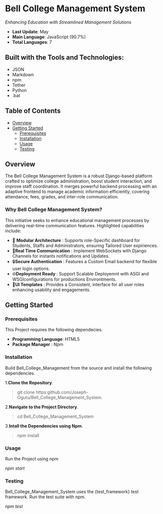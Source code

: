 # Bell College Management System

  *Enhancing Education with Streamlined Management Solutions*

- **Last Update**: May
- **Main Language**: JavaScript (90.7%)
- **Total Languages**: 7

## Built with the Tools and Technologies:

- JSON
- Markdown
- npm
- Tether
- Python
- .bat

## Table of Contents

- [Overview](#overview)
- [Getting Started](#getting-started)
  - [Prerequisites](#prerequisites)
  - [Installation](#installation)
  - [Usage](#usage)
  - [Testing](#testing)

## Overview

The Bell College Management System is a robust Django-based platform crafted to optimize college administration, boost student interaction, and improve staff coordination. It merges powerful backend processing with an adaptive frontend to manage academic information efficiently, covering attendance, fees, grades, and inter-role communication.

### Why Bell College Management System?

This initiative seeks to enhance educational management processes by delivering real-time communication features. Highlighted capabilities include:

- 🧩 **Modular Architecture** : Supports role-Specific dashboard  for Students, Staffs and Administrators, ensuring Tailored User expiriences.
- 🚀**Real Time Communication** : Implement WebSockets with Django Channels for instants notifications and Updates.
- 🔒**Secure Authentication** : Features a Custom Email backend for flexible user login options.
- 🌐**Deployment Ready** : Support Scalable Deployemnt with ASGI and WSGIconfigurations for productions Environtments.
- 🎨**UI Templates** : Provides a Consistent, interface for all user roles enhancing usability and engagements. 

## Getting Started

### Prerequisites

This Project requires the following dependecies.

- **Programming Language**: HTML5
- **Package Manager** : Npm

### Installation

Build Bell_College_Management from the source and install the following dependencies.

1.**Clone the Repository**.

  > git clone https:github.com/Joseph-Ogutu/Bell_College_Management_System.


2.**Navigate to the Project Directory**.

  > cd Bell_College_Management_System


3.**Intall the Dependencies using Npm**.

  > npm install



### Usage

Run the Project using npm 

  *npm start*

### Testing

Bell_College_Management_System uses the {test_framework} test framework. Run the test suite with npm.

  *npm test*
